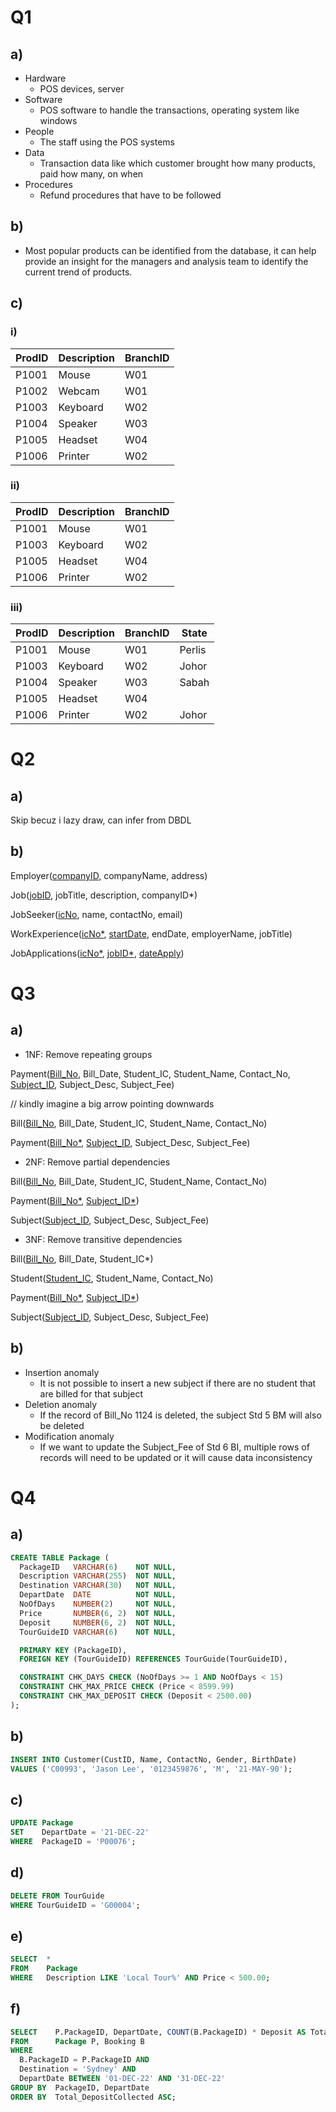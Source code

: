 # Q1

## a)
- Hardware
  - POS devices, server
- Software
  - POS software to handle the transactions, operating system like windows
- People
  - The staff using the POS systems
- Data
  - Transaction data like which customer brought how many products, paid how many, on when
- Procedures
  - Refund procedures that have to be followed

## b)
- Most popular products can be identified from the database, it can help provide an insight for the managers and analysis team to identify the current trend of products.

## c)
### i)
| ProdID | Description | BranchID |
| ------ | ----------- | -------- |
| P1001  | Mouse       | W01      |
| P1002  | Webcam      | W01      |
| P1003  | Keyboard    | W02      |
| P1004  | Speaker     | W03      |
| P1005  | Headset     | W04      |
| P1006  | Printer     | W02      |

### ii)
| ProdID | Description | BranchID |
| ------ | ----------- | -------- |
| P1001  | Mouse       | W01      |
| P1003  | Keyboard    | W02      |
| P1005  | Headset     | W04      |
| P1006  | Printer     | W02      |

### iii)
| ProdID | Description | BranchID | State  |
| ------ | ----------- | -------- | ------ |
| P1001  | Mouse       | W01      | Perlis |
| P1003  | Keyboard    | W02      | Johor  |
| P1004  | Speaker     | W03      | Sabah  |
| P1005  | Headset     | W04      |        |
| P1006  | Printer     | W02      | Johor  |

# Q2

## a)
Skip becuz i lazy draw, can infer from DBDL

## b)
Employer(<u>companyID</u>, companyName, address)

Job(<u>jobID</u>, jobTitle, description, companyID*)

JobSeeker(<u>icNo</u>, name, contactNo, email)

WorkExperience(<u>icNo*</u>, <u>startDate</u>, endDate, employerName, jobTitle)

JobApplications(<u>icNo*</u>, <u>jobID*</u>, <u>dateApply</u>)

# Q3

## a)
- 1NF: Remove repeating groups

Payment(<u>Bill_No</u>, Bill_Date, Student_IC, Student_Name, Contact_No, <u>Subject_ID</u>, Subject_Desc, Subject_Fee)

// kindly imagine a big arrow pointing downwards

Bill(<u>Bill_No</u>, Bill_Date, Student_IC, Student_Name, Contact_No)

Payment(<u>Bill_No*</u>, <u>Subject_ID</u>, Subject_Desc, Subject_Fee)

- 2NF: Remove partial dependencies

Bill(<u>Bill_No</u>, Bill_Date, Student_IC, Student_Name, Contact_No)

Payment(<u>Bill_No*</u>, <u>Subject_ID*</u>)

Subject(<u>Subject_ID</u>, Subject_Desc, Subject_Fee)

- 3NF: Remove transitive dependencies

Bill(<u>Bill_No</u>, Bill_Date, Student_IC*)

Student(<u>Student_IC</u>, Student_Name, Contact_No)

Payment(<u>Bill_No*</u>, <u>Subject_ID*</u>)

Subject(<u>Subject_ID</u>, Subject_Desc, Subject_Fee)

## b)
- Insertion anomaly
  - It is not possible to insert a new subject if there are no student that are billed for that subject
- Deletion anomaly
  - If the record of Bill_No 1124 is deleted, the subject Std 5 BM will also be deleted
- Modification anomaly
  - If we want to update the Subject_Fee of Std 6 BI, multiple rows of records will need to be updated or it will cause data inconsistency

# Q4

## a)
```sql
CREATE TABLE Package (
  PackageID   VARCHAR(6)    NOT NULL,
  Description VARCHAR(255)  NOT NULL,
  Destination VARCHAR(30)   NOT NULL,
  DepartDate  DATE          NOT NULL,
  NoOfDays    NUMBER(2)     NOT NULL,
  Price       NUMBER(6, 2)  NOT NULL,
  Deposit     NUMBER(6, 2)  NOT NULL,
  TourGuideID VARCHAR(6)    NOT NULL,

  PRIMARY KEY (PackageID),
  FOREIGN KEY (TourGuideID) REFERENCES TourGuide(TourGuideID),

  CONSTRAINT CHK_DAYS CHECK (NoOfDays >= 1 AND NoOfDays < 15)
  CONSTRAINT CHK_MAX_PRICE CHECK (Price < 8599.99)
  CONSTRAINT CHK_MAX_DEPOSIT CHECK (Deposit < 2500.00)
);
```

## b)
```sql
INSERT INTO Customer(CustID, Name, ContactNo, Gender, BirthDate)
VALUES ('C00993', 'Jason Lee', '0123459876', 'M', '21-MAY-90');
```

## c)
```sql
UPDATE Package
SET    DepartDate = '21-DEC-22'
WHERE  PackageID = 'P00076';
```

## d)
```sql
DELETE FROM TourGuide
WHERE TourGuideID = 'G00004';
```

## e)
```sql
SELECT  *
FROM    Package
WHERE   Description LIKE 'Local Tour%' AND Price < 500.00;
```

## f)
```sql
SELECT    P.PackageID, DepartDate, COUNT(B.PackageID) * Deposit AS Total_Deposit_Collected
FROM      Package P, Booking B
WHERE     
  B.PackageID = P.PackageID AND
  Destination = 'Sydney' AND
  DepartDate BETWEEN '01-DEC-22' AND '31-DEC-22'
GROUP BY  PackageID, DepartDate
ORDER BY  Total_DepositCollected ASC;
```
